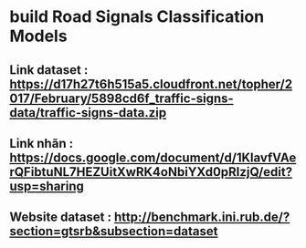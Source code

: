 # build Road Signals Classification Models

 
## Link dataset : https://d17h27t6h515a5.cloudfront.net/topher/2017/February/5898cd6f_traffic-signs-data/traffic-signs-data.zip
## Link nhãn : https://docs.google.com/document/d/1KlavfVAerQFibtuNL7HEZUitXwRK4oNbiYXd0pRIzjQ/edit?usp=sharing
## Website dataset : http://benchmark.ini.rub.de/?section=gtsrb&subsection=dataset
